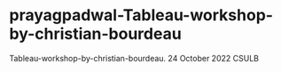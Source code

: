 # prayagpadwal-Tableau-workshop-by-christian-bourdeau
Tableau-workshop-by-christian-bourdeau. 24 October 2022 CSULB
